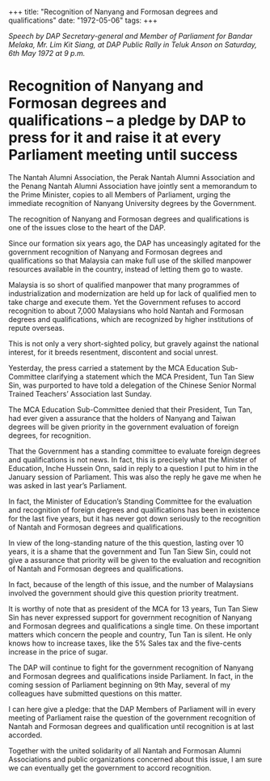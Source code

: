 +++ 
title: "Recognition of Nanyang and Formosan degrees and qualifications"
date: "1972-05-06"
tags:
+++

_Speech by DAP Secretary-general and Member of Parliament for Bandar Melaka, Mr. Lim Kit Siang, at DAP Public Rally in Teluk Anson on Saturday, 6th May 1972 at 9 p.m._

# Recognition of Nanyang and Formosan degrees and qualifications – a pledge by DAP to press for it and raise it at every Parliament meeting until success

The Nantah Alumni Association, the Perak Nantah Alumni Association and the Penang Nantah Alumni Association have jointly sent a memorandum to the Prime Minister, copies to all Members of Parliament, urging the immediate recognition of Nanyang University degrees by the Government.</u>

The recognition of Nanyang and Formosan degrees and qualifications is one of the issues close to the heart of the DAP.

Since our formation six years ago, the DAP has unceasingly agitated for the government recognition of Nanyang and Formosan degrees and qualifications so that Malaysia can make full use of the skilled manpower resources available in the country, instead of letting them go to waste.

Malaysia is so short of qualified manpower that many programmes of industrialization and modernization are held up for lack of qualified men to take charge and execute them. Yet the Government refuses to accord recognition to about 7,000 Malaysians who hold Nantah and Formosan degrees and qualifications, which are recognized by higher institutions of repute overseas.

This is not only a very short-sighted policy, but gravely against the national interest, for it breeds resentment, discontent and social unrest.

Yesterday, the press carried a statement by the MCA Education Sub-Committee clarifying a statement which the MCA President, Tun Tan Siew Sin, was purported to have told a delegation of the Chinese Senior Normal Trained Teachers’ Association last Sunday.

The MCA Education Sub-Committee denied that their President, Tun Tan, had ever given a assurance that the holders of Nanyang and Taiwan degrees will be given priority in the government evaluation of foreign degrees, for recognition.

That the Government has a standing committee to evaluate foreign degrees and qualifications is not news. In fact, this is precisely what the Minister of Education, Inche Hussein Onn, said in reply to a question I put to him in the January session of Parliament. This was also the reply he gave me when he was asked in last year’s Parliament.

In fact, the Minister of Education’s Standing Committee for the evaluation and recognition of foreign degrees and qualifications has been in existence for the last five years, but it has never got down seriously to the recognition of Nantah and Formosan degrees and qualifications.

In view of the long-standing nature of the this question, lasting over 10 years, it is a shame that the government and Tun Tan Siew Sin, could not give a assurance that priority will be given to the evaluation and recognition of Nantah and Formosan degrees and qualifications.

In fact, because of the length of this issue, and the number of Malaysians involved the government should give this question priority treatment.

It is worthy of note that as president of the MCA for 13 years, Tun Tan Siew Sin has never expressed support for government recognition of Nanyang and Formosan degrees and qualifications a single time. On these important matters which concern the people and country, Tun Tan is silent. He only knows how to increase taxes, like the 5% Sales tax and the five-cents increase in the price of sugar.

The DAP will continue to fight for the government recognition of Nanyang and Formosan degrees and qualifications inside Parliament. In fact, in the coming session of Parliament beginning on 9th May, several of my colleagues have submitted questions on this matter.

I can here give a pledge: that the DAP Members of Parliament will in every meeting of Parliament raise the question of the government recognition of Nantah and Formosan degrees and qualification until recognition is at last accorded.

Together with the united solidarity of all Nantah and Formosan Alumni Associations and public organizations concerned about this issue, I am sure we can eventually get the government to accord recognition.
 
